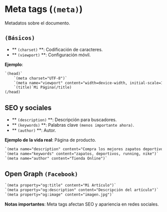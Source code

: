 # Meta tags (`(meta)`)

Metadatos sobre el documento.

## ``(Básicos)``

- ** ``(charset)`` **: Codificación de caracteres.
- ** ``(viewport)`` **: Configuración móvil.

**Ejemplo**:

```html
`(head)`
    `(meta charset="UTF-8")`
    `(meta name="viewport" content="width=device-width, initial-scale=1.0")`
    `(title)`Mi Página(/title)
(/head)
```

## SEO y sociales

- ** ``(description)`` **: Descripción para buscadores.
- ** ``(keywords)`` **: Palabras clave `(menos importante ahora)`.
- ** ``(author)`` **: Autor.

**Ejemplo de la vida real**: Página de producto.

```html
`(meta name="description" content="Compra los mejores zapatos deportivos con envío gratis")`
`(meta name="keywords" content="zapatos, deportivos, running, nike")`
`(meta name="author" content="Tienda Online")`
```

## Open Graph `(Facebook)`

```html
`(meta property="og:title" content="Mi Artículo")`
`(meta property="og:description" content="Descripción del artículo")`
`(meta property="og:image" content="imagen.jpg")`
```

**Notas importantes**: Meta tags afectan SEO y apariencia en redes sociales.